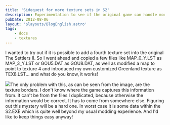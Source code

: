 ```yaml
---
title: 'Sidequest for more texture sets in S2'
description: Experimentation to see if the original game can handle more than just the original three texture sets.
pubDate: 2012-08-06
layout: '$layouts/BlogEnglish.astro'
tags:
    - docs
    - textures
---
```


I wanted to try out if it is possible to add a fourth texture set into the original The Settlers II. So I went ahead and copied a few files like MAP_0_Y.LST as MAP_3_Y.LST or GOU5.DAT as GOU8.DAT, as well as modified a map to point to texture 4 and introduced my own customized Greenland texture as TEX8.LST... and what do you know, it works!

![](/wp-content/uploads/2012/08/more_textures_to_s2.png)The only problem with this, as can be seen from the image, are the texture borders. I don't know where the game captures this information from. It can't be from the files I duplicated, because otherwise the information would be correct. It has to come from somewhere else. Figuring out this mystery will be a hard one. In worst case it is some data within the S2.EXE which is quite well beyond my usual modding experience. And I'd like to keep things easy anyway!
